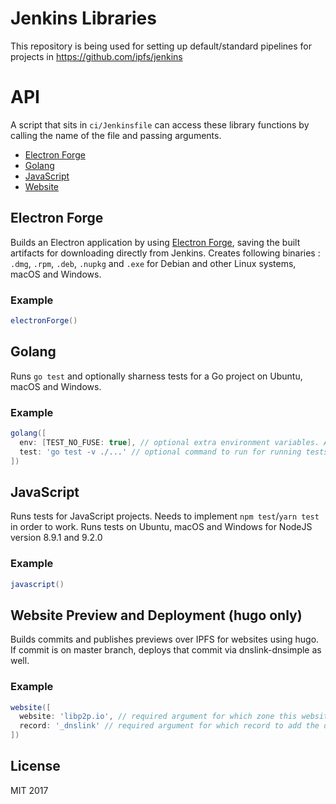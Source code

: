 # Jenkins Libraries

This repository is being used for setting up default/standard pipelines for projects in https://github.com/ipfs/jenkins

# API

A script that sits in `ci/Jenkinsfile` can access these library functions by calling the name of the file and passing arguments.

- [Electron Forge](#electron-forge)
- [Golang](#golang)
- [JavaScript](#javascript)
- [Website](#website-preview-and-deployment-hugo-only)

## Electron Forge

Builds an Electron application by using [Electron Forge](https://electronforge.io/), saving the built artifacts for downloading directly from Jenkins. Creates following binaries : `.dmg`, `.rpm`, `.deb`, `.nupkg` and `.exe` for Debian and other Linux systems, macOS and Windows.

### Example

```groovy
electronForge()
```

## Golang

Runs `go test` and optionally sharness tests for a Go project on Ubuntu, macOS and Windows.

### Example

```groovy
golang([
  env: [TEST_NO_FUSE: true], // optional extra environment variables. Already sets CI=true
  test: 'go test -v ./...' // optional command to run for running tests, defaults to `go test -v ./...`
])
```

## JavaScript

Runs tests for JavaScript projects. Needs to implement `npm test`/`yarn test` in order to work. Runs tests on Ubuntu, macOS and Windows for NodeJS version 8.9.1 and 9.2.0

### Example

```groovy
javascript()
```

## Website Preview and Deployment (hugo only)

Builds commits and publishes previews over IPFS for websites using hugo. If commit is on master branch, deploys that commit via dnslink-dnsimple as well.

### Example

```groovy
website([
  website: 'libp2p.io', // required argument for which zone this website will deployed at
  record: '_dnslink' // required argument for which record to add the dnslink TXT record at
])
```

## License

MIT 2017
